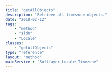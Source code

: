 ```yaml
---
title: "getAllObjects"
description: "Retrieve all timezone objects."
date: "2018-02-12"
tags:
    - "method"
    - "sldn"
    - "Locale"
classes:
    - "getAllObjects"
type: "reference"
layout: "method"
mainService : "SoftLayer_Locale_Timezone"
---
```

